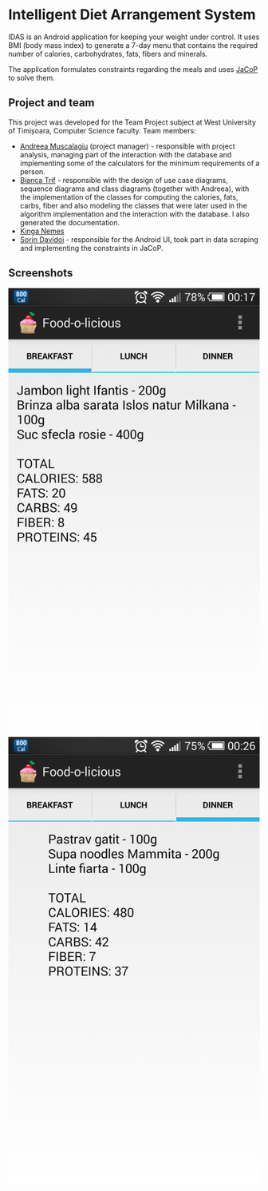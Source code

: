 Intelligent Diet Arrangement System
===================================

IDAS is an Android application for keeping your weight under control. It uses BMI (body mass index) to generate a 7-day menu that contains the required number of calories, carbohydrates, fats, fibers and minerals.

The application formulates constraints regarding the meals and uses [JaCoP](http://jacop.osolpro.com) to solve them.

## Project and team ##
This project was developed for the Team Project subject at West University of Timișoara, Computer Science faculty.
Team members:
* [Andreea Muscalagiu](https://github.com/andreea93m) (project manager) - responsible with project analysis, managing part of the interaction with the database and implementing some of the calculators for the minimum requirements of a person.
* [Bianca Trif](https://github.com/bianca93) - responsible with the design of use case diagrams, sequence diagrams and class diagrams (together with Andreea), with the implementation of the classes for computing the calories, fats, carbs, fiber and also modeling the classes that were later used in the algorithm implementation and the interaction with the database. I also generated the documentation.
* [Kinga Nemes](https://github.com/nemeskg)
* [Sorin Davidoi](https://github.com/sorin-davidoi) - responsible for the Android UI, took part in data scraping and implementing the constraints in JaCoP.

## Screenshots ##
![Screenshot1](https://raw.githubusercontent.com/Fluffy-Minions/Intelligent-Diet-Arrangement-System/master/images/prototypeSS/FinalScreenshot1.png)
![Screenshot2](https://raw.githubusercontent.com/Fluffy-Minions/Intelligent-Diet-Arrangement-System/master/images/prototypeSS/FinalScreenshot4.png)
